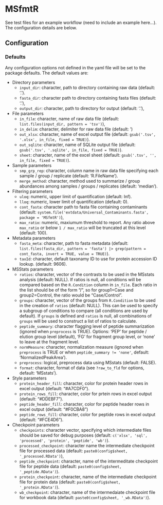 # MSfmtR


See test files for an example workflow (need to include an example
here…). The configuration details are below.

## Configuration

### Defaults

Any configuration options not defined in the yaml file will be set to
the package defaults. The default values are:

- Directory parameters
  - `input_dir`: character, path to directory containing raw data
    (default: ‘.’).
  - `fasta_dir`: character path to directory containing fasta files
    (default: ‘.’),
  - `output_dir`: character, path to directory for output (default:
    ‘.’),
- File parameters
  - `in_file`: character, name of raw data file (default:
    `list.files(input_dir, pattern = 'tsv')`),
  - `in_delim`: character, delimiter for raw data file (default: ’)
  - `out_xlsx`: character, name of excel output file (default:
    `gsub('.tsv', '.xlsx', in_file, fixed = TRUE)`).
  - `out_sqlite`: character, name of SQLite output file (default:
    `gsub('.tsv', '.sqlite', in_file, fixed = TRUE)`).
  - `sheet`: character, name of the excel sheet (default:
    `gsub('.tsv', '', in_file, fixed = TRUE)`).
- Sample parameters
  - `smp_grp_rep`: character, column name in raw data file specifying
    each sample / group / replicate (default: ‘R.FileName’).
  - `merge_method`: character, method used to summarize / group
    abundances among samples / groups / replicates (default: ‘median’).
- Filtering parameters
  - `uloq`: numeric, upper limit of quantification (default: Inf).
  - `lloq`: numeric, lower limit of quantification (default: 0).
  - `cont_fasta`: character path to fasta file containing contaminants
    (default:
    `system.file('extdata/Universal_Contaminants.fasta', package = 'MSfmtR')`),
  - `max_ratio`: numeric, maxiumum threshold to report. Any ratio above
    `max_ratio` or below `1 / max_ratio` will be truncated at this level
    (default: 100).
- Metadata parameters
  - `fasta_meta`: character, path to fasta metadata (default:
    `list.files(fasta_dir, pattern = 'fasta') |> grep(pattern = cont_fasta, invert = TRUE, value = TRUE)`).
  - `taxId`: character, default taxonamy ID to use for protein accession
    ID lookup. (default: 9606).
- MSStats parameters
  - `ratios`: character, vector of the contrasts to be used in the
    MSstats analysis (default: NULL). If ratios is null, all conditions
    will be compared based on the `R.Condition` column in `in_file`.
    Each ratio in the list should be of the form “<group1>/<group2>”, so
    for group1=Case and group2=Control, the ratio would be
    “Case/Control”.
  - `groups`: character, vector of the groups from `R.Condition` to be
    used in the creation of `ratios` (default: NULL). This can be used
    to specify a subgroup of conditions to compare (all conditions are
    used by default). If `groups` is defined and `ratios` is null, all
    combinations of `groups` will be used to construct a list of ratios
    to calculate.
  - `peptide_summary`: character flagging level of peptide summarization
    (ignored when `preprocess` is TRUE). Options: ‘PEP’ for peptide /
    elution group level (default), ‘FG’ for fragment group level, or
    ‘none’ to leave at the fragment level.
  - `normMeasure`: character, normalization measure (ignored when
    `preprocess` is TRUE or when `peptide_summary != 'none'`, default:
    ‘NormalizedPeakArea’).
  - `preprocess`: logical, preprocess data using MSstats (default:
    FALSE).
  - `format`: character, format of data (see `?raw_to_fld` for options,
    default: ‘MSstats’).
- Style parameters
  - `protein_header_fill`: character, color for protein header rows in
    excel output (default: “\#A7CDF0”).
  - `protein_rows_fill`: character, color for prtein rows in excel
    output (default: “\#DDEBF7”).
  - `peptide_header_fill`: character, color for peptide header rows in
    excel output (default: “\#F0CBA8”)
  - `peptide_rows_fill`: character, color for peptide rows in excel
    output (default: “\#FCE4D6”).
- Checkpoint parameters
  - `checkpoints`: character vector, specifying which intermediate files
    should be saved for debug purposes (default:
    `c('xlsx', 'sql', 'processed', 'protein', 'peptide', 'wb')`).
  - `processed_checkpoint`: character name the intermediate checkpoint
    file for processed data (default:
    `paste0(config$sheet, '_processed.RData')`),
  - `peptide_checkpoint`: character, name of the intermeditate
    checkpoint file for peptide data (default:
    `paste0(config$sheet, '_peptide.RData')`).
  - `protein_checkpoint`: character, name of the intermediate checkpoint
    file for protein data (default:
    `paste0(config$sheet, '_protein.RData')`).
  - `wb_checkpoint`: character, name of the intermedaiate checkpoint
    file for workbook data (default:
    `paste0(config$sheet, '_wb.RData')`).
